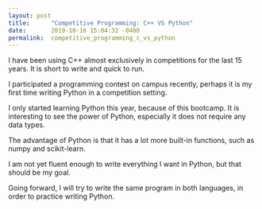 ```yaml
---
layout: post
title:      "Competitive Programming: C++ VS Python"
date:       2019-10-16 15:04:32 -0400
permalink:  competitive_programming_c_vs_python
---
```









I have been using C++ almost exclusively in competitions for the last 15 years. It is short to write and quick to run.

I participated a programming contest on campus recently, perhaps it is my first time writing Python in a competition setting.

I only started learning Python this year, because of this bootcamp. It is interesting to see the power of Python, especially it does not require any data types.

The advantage of Python is that it has a lot more built-in functions, such as numpy and scikit-learn.

I am not yet fluent enough to write everything I want in Python, but that should be my goal.

Going forward, I will try to write the same program in both languages, in order to practice writing Python.
